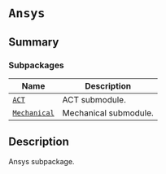 

# `Ansys`

<a id="summary"></a>

## Summary

### Subpackages

| Name | Description |
|-----------------------------------------------------------------------------------------|-----------------------|
| [`ACT`](ACT/index.md#module-ansys.mechanical.stubs.v242.Ansys.ACT)                      | ACT submodule.        |
| [`Mechanical`](Mechanical/index.md#module-ansys.mechanical.stubs.v242.Ansys.Mechanical) | Mechanical submodule. |

<a id="description"></a>

## Description

Ansys subpackage.

<!-- !! processed by numpydoc !! -->

